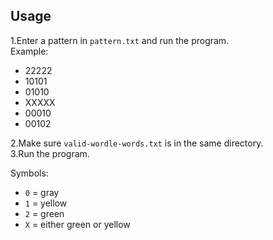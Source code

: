 ## Usage 

1.Enter a pattern in `pattern.txt` and run the program. \
Example:
  - 22222
  - 10101
  - 01010
  - XXXXX
  - 00010
  - 00102

2.Make sure `valid-wordle-words.txt` is in the same directory. \
3.Run the program. 

Symbols:
   - `0` = gray 
   - `1` = yellow
   - `2` = green
   - `X` = either green or yellow
